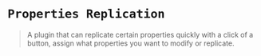 # `Properties Replication`
> A plugin that can replicate certain properties quickly with a click of a button, assign what properties you want to modify or replicate.

